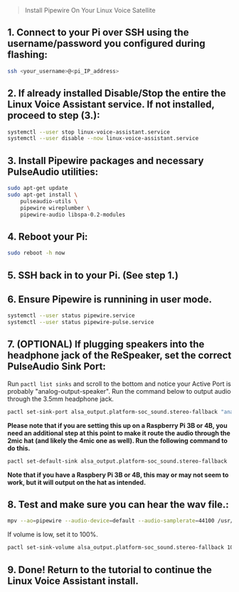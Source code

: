 > 
> Install Pipewire On Your Linux Voice Satellite
> 


## 1. Connect to your Pi over SSH using the username/password you configured during flashing:

```sh
ssh <your_username>@<pi_IP_address>
```


## 2. If already installed Disable/Stop the entire the Linux Voice Assistant service. If not installed, proceed to step (3.):

```sh
systemctl --user stop linux-voice-assistant.service
systemctl --user disable --now linux-voice-assistant.service
```


## 3. Install Pipewire packages and necessary PulseAudio utilities:

```sh
sudo apt-get update
sudo apt-get install \
    pulseaudio-utils \
    pipewire wireplumber \
    pipewire-audio libspa-0.2-modules
```


## 4. Reboot your Pi:

```sh
sudo reboot -h now
```


## 5. SSH back in to your Pi.  (See step 1.)


## 6. Ensure Pipewire is runnining in user mode. 

```sh
systemctl --user status pipewire.service
systemctl --user status pipewire-pulse.service

```


## 7. (OPTIONAL) If plugging speakers into the headphone jack of the ReSpeaker, set the correct PulseAudio Sink Port:

Run `pactl list sinks` and scroll to the bottom and notice your Active Port is probably "analog-output-speaker".  Run the command below to output audio through the 3.5mm headphone jack.

```sh
pactl set-sink-port alsa_output.platform-soc_sound.stereo-fallback "analog-output-headphones"
```

**Please note that if you are setting this up on a Raspberry Pi 3B or 4B, you need an additional step at this point to make it route the audio through the 2mic hat (and likely the 4mic one as well). Run the following command to do this.**

```sh
pactl set-default-sink alsa_output.platform-soc_sound.stereo-fallback
```

**Note that if you have a Raspbery Pi 3B or 4B, this may or may not seem to work, but it will output on the hat as intended.**


## 8. Test and make sure you can hear the wav file.:

```sh
mpv --ao=pipewire --audio-device=default --audio-samplerate=44100 /usr/share/sounds/alsa/Front_Center.wav
```

If volume is low, set it to 100%.

```sh
pactl set-sink-volume alsa_output.platform-soc_sound.stereo-fallback 100%
```


## 9. Done! Return to the tutorial to continue the Linux Voice Assistant install.








